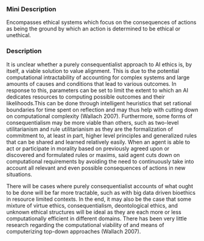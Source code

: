 ### Mini Description

Encompasses ethical systems which focus on the consequences of actions as being the ground by which an action is determined to be ethical or unethical.

### Description

It is unclear whether a purely consequentialist approach to AI ethics is, by itself, a viable solution to value alignment. This is due to the potential computational intractability of accounting for complex systems and large amounts of causes and conditions that lead to various outcomes. In response to this, parameters can be set to limit the extent to which an AI dedicates resources to computing possible outcomes and their likelihoods.This can be done through intelligent heuristics that set rational boundaries for time spent on reflection and may thus help with cutting down on computational complexity (Wallach 2007). Furthermore, some forms of consequentialism may be more viable than others, such as two-level utilitarianism and rule utilitarianism as they are the formalization of commitment to, at least in part, higher level principles and generalized rules that can be shared and learned relatively easily. When an agent is able to act or participate in morality based on previously agreed upon or discovered and formulated rules or maxims, said agent cuts down on computational requirements by avoiding the need to continuously take into account all relevant and even possible consequences of actions in new situations.

There will be cases where purely consequentialist accounts of what ought to be done will be far more tractable, such as with big data driven bioethics in resource limited contexts. In the end, it may also be the case that some mixture of virtue ethics, consequentialism, deontological ethics, and unknown ethical structures will be ideal as they are each more or less computationally efficient in different domains. There has been very little research regarding the computational viability of and means of computerizing top-down approaches (Wallach 2007).
